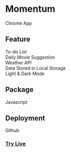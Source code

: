 # Momentum

Chrome App

## Feature

<div>To-do List</div>
<div>Daily Movie Suggestion</div>
<div>Weather API</div>
<div>Data Stored in Local Storage</div>
<div>Light & Dark Mode</div>

## Package

<div>Javascript</div>

## Deployment

<div>Github</div>

### <a href="https://doraemon0807.github.io/momentum/" target="_blank">Try Live</a>
